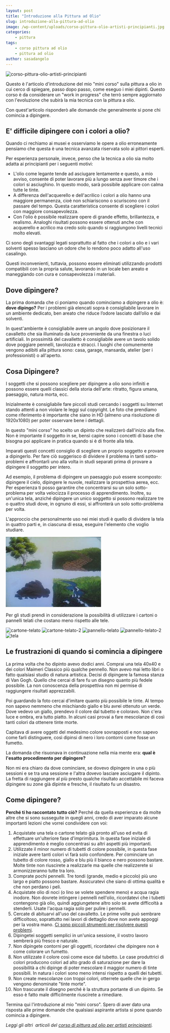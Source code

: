 ```yaml
---
layout: post
title: "Introduzione alla Pittura ad Olio"
slug: introduzione-alla-pittura-ad-olio
image: /wp-content/uploads/corso-pittura-olio-artisti-principianti.jpg
categories:
    - pittura
tags:
    - corso pittura ad olio
    - pittura ad olio
author: sasadangelo
---
```


![](https://www.disegnoepittura.it/wp-content/uploads/corso-pittura-olio-artisti-principianti.jpg "corso-pittura-olio-artisti-principianti")

Questo è l'articolo d'introduzione del mio "mini corso" sulla pittura a olio in cui cerco di spiegare, passo dopo passo, come eseguo i miei dipinti. Questo corso è da considerare un "work in progress" che terrò sempre aggiornato con l'evoluzione che subirà la mia tecnica con la pittura a olio.

Con quest'articolo risponderò alle domande che generalmente si pone chi comincia a dipingere.

## E' difficile dipingere con i colori a olio?

Quando ci rechiamo ai musei e osserviamo le opere a olio erroneamente pensiamo che questa è una tecnica avanzata riservata solo ai pittori esperti.

Per esperienza personale, invece, penso che la tecnica a olio sia molto adatta ai principianti per i seguenti motivi:

- L'olio come legante tende ad asciugare lentamente e questo, a mio avviso, consente di poter lavorare più a lungo senza aver timore che i colori si asciughino. In questo modo, sarà possibile applicare con calma tutte le tinte.
- A differenza dell'acquerello e dell'acrilico i colori a olio hanno una maggiore permanenza, cioè non schiariscono o scuriscono con il passare del tempo. Questa caratteristica consente di scegliere i colori con maggiore consapevolezza.
- Con l'olio è possibile realizzare opere di grande effetto, brillantezza, e realismo. Analoghi risultati possono essere ottenuti anche con acquerello e acrilico ma credo solo quando si raggiungono livelli tecnici molto elevati.

Ci sono degli svantaggi legati soprattutto al fatto che i colori a olio e i vari solventi spesso lasciano un odore che lo rendono poco adatto all'uso casalingo.

Questi inconvenienti, tuttavia, possono essere eliminati utilizzando prodotti compatibili con la propria salute, lavorando in un locale ben areato e maneggiando con cura e consapevolezza i materiali.

## Dove dipingere?

La prima domanda che ci poniamo quando cominciamo a dipingere a olio è: **dove dipingo?** Per i problemi già elencati sopra è consigliabile lavorare in un ambiente dedicato, ben areato che riduce l’odore lasciato dall’olio e dai solventi.

In quest'ambiente è consigliabile avere un angolo dove posizionare il cavalletto che sia illuminato da luce proveniente da una finestra o luci artificiali. In prossimità del cavalletto è consigliabile avere un tavolo solido dove poggiare pennelli, tavolozza e stracci. I luoghi che comunemente vengono adibiti alla pittura sono: casa, garage, mansarda, atelier (per i professionisti) o all'aperto.

## Cosa Dipingere?

I soggetti che si possono scegliere per dipingere a olio sono infiniti e possono essere quelli classici della storia dell'arte: ritratto, figura umana, paesaggio, natura morta, ecc.

Inizialmente è consigliabile fare piccoli studi cercando i soggetti su Internet stando attenti a non violare le leggi sul copyright. Le foto che prendiamo come riferimento è importante che siano in HD (almeno una risoluzione di 1920x1080) per poter osservare bene i dettagli.

In questo "mini corso" ho scelto un dipinto che realizzerò dall'inizio alla fine. Non è importante il soggetto in se, bensì capire sono i concetti di base che bisogna poi applicare in pratica quando si è di fronte alla tela.

Imparati questi concetti consiglio di scegliere un proprio soggetto e provare a dipingerlo. Per fare ciò suggerisco di dividere il problema in tanti sotto-problemi e affrontarli uno alla volta in studi separati prima di provare a dipingere il soggetto per intero.

Ad esempio, il problema di dipingere un paesaggio può essere scomposto: dipingere il cielo, dipingere le nuvole, realizzare la prospettiva aerea, ecc. Per esperienza ti posso garantire che concentrarsi su un solo sotto-problema per volta velocizza il processo di apprendimento. Inoltre, su un'unica tela, anziché dipingere un unico soggetto si possono realizzare tre o quattro studi dove, in ognuno di essi, si affronterà un solo sotto-problema per volta.

L'approccio che personalmente uso nei miei studi è quello di dividere la tela in quattro parti e, in ciascuna di essa, eseguire l'elemento che voglio studiare.

![](/wp-content/uploads/corso-pittura-olio-artisti-principianti-lezione3-1.jpg "corso-pittura-olio-artisti-principianti-lezione3-1")

Per gli studi prendi in considerazione la possibilità di utilizzare i cartoni o pannelli telati che costano meno rispetto alle tele.

![](https://www.disegnoepittura.it/wp-content/uploads/cartone-telato.jpg "cartone-telato") ![](https://www.disegnoepittura.it/wp-content/uploads/cartone-telato-2.jpg "cartone-telato-2") ![](https://www.disegnoepittura.it/wp-content/uploads/pannello-telato.jpg "pannello-telato") ![](https://www.disegnoepittura.it/wp-content/uploads/pannello-telato-2.jpg "pannello-telato-2") ![](https://www.disegnoepittura.it/wp-content/uploads/tela.jpg "tela")

## Le frustrazioni di quando si comincia a dipingere

La prima volta che ho dipinto avevo dodici anni. Comprai una tela 40x40 e dei colori Maimeri Classico più qualche pennello. Non avevo mai letto libri o fatto qualsiasi studio di natura artistica. Decisi di dipingere la famosa stanza di Van Gogh. Quello che cercai di fare fu un disegno quanto più fedele possibile. La non conoscenza della prospettiva non mi permise di raggiungere risultati apprezzabili.

Poi guardando la foto cercai d'imitare quanto più possibile le tinte. Al tempo non sapevo nemmeno che mischiando giallo e blu avrei ottenuto un verde. Dove vedevo un giallo, prendevo il colore dal tubetto e coloravo. Non c'era luce e ombra, era tutto piatto. In alcuni casi provai a fare mescolanze di così tanti colori da ottenere tinte morte.

Capitava di avere oggetti del medesimo colore sovrapposti e non sapevo come farli distinguere, così dipinsi di nero i loro contorni come fosse un fumetto.

La domanda che risuonava in continuazione nella mia mente era: **qual è l'esatto procedimento per dipingere?**

Non mi era chiaro da dove cominciare, se dovevo dipingere in una o più sessioni e se tra una sessione e l'altra dovevo lasciare asciugare il dipinto. La fretta di raggiungere al più presto qualche risultato accettabile mi faceva dipingere su zone già dipinte e fresche, il risultato fu un disastro.

## Come dipingere?

**Perché ti ho raccontato tutto ciò?** Perché da quella esperienza e da molte altre che si sono susseguite in quegli anni, credo di aver imparato alcune importanti lezioni che vorrei condividere con voi:

1. Acquistate una tela o cartone telato già pronto all'uso ed evita di effettuare un'ulteriore fase d'imprimitura. In questa fase iniziale di apprendimento è meglio concentrasi su altri aspetti più importanti.
2. Utilizzate il minor numero di tubetti di colore possibile, in questa fase iniziale avere tanti colori vi farà solo confondere. Per cominciare un tubetto di colore rosso, giallo e blu più il bianco e nero possono bastare. Molte tinte non riuscirete a realizzarle ma quelle che realizzerete si armonizzeranno tutte tra loro.
3. Comprate pochi pennelli. Tre tondi (grande, medio e piccolo) più uno largo e piatto possono bastare. Assicuratevi che siano di ottima qualità e che non perdano i peli.
4. Acquistate olio di noci (o lino se volete spendere meno) e acqua ragia inodore. Non dovrete intingere i pennelli nell'olio, ricordatevi che i tubetti contengono già olio, quindi aggiungetene altro solo se avete difficoltà a stenderli. Usate l'acqua ragia solo per pulire i pennelli.
5. Cercate di abituarvi all'uso del cavalletto. Le prime volte può sembrare difficoltoso, soprattutto nei lavori di dettaglio dove non avete appoggi per la vostra mano. [Ci sono piccoli strumenti per risolvere questi problemi](https://www.disegnoepittura.it/come-costruire-bastone-poggiapolso/).
6. Dipingetei soggetti semplici in un'unica sessione, il vostro lavoro sembrerà più fresco e naturale.
7. Non dipingete contorni per gli oggetti, ricordatevi che dipingere non è come colorare un fumetto.
8. Non utilizzate il colore così come esce dal tubetto. Le case produttrici di colori producono colori ad alto grado di saturazione per dare la possibilità a chi dipinge di poter mescolare il maggior numero di tinte possibili. In natura i colori sono meno intensi rispetto a quelli dei tubetti.
9. Non create mescolanze con troppi colori, otterrete quelle che in gergo vengono denominate "tinte morte".
10. Non trascurate il disegno perché è la struttura portante di un dipinto. Se esso è fatto male difficilmente riuscirete a rimediare.

Termina qui l'introduzione al mio "mini corso". Spero di aver dato una risposta alle prime domande che qualsiasi aspirante artista si pone quando comincia a dipingere.

_Leggi gli altri  articoli del [corso di pittura ad olio per artisti principianti](https://www.disegnoepittura.it/corso-pittura-olio-artisti-principianti-2/)._
